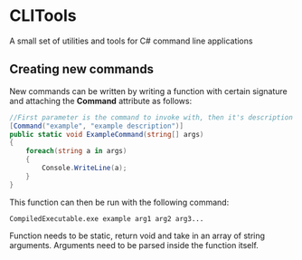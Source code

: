﻿# CLITools
A small set of utilities and tools for C# command line applications

## Creating new commands
New commands can be written by writing a function with certain signature and attaching the **Command** attribute as follows:
```csharp
//First parameter is the command to invoke with, then it's description
[Command("example", "example description")]
public static void ExampleCommand(string[] args)
{
	foreach(string a in args)
	{
		Console.WriteLine(a);
	}
}
```
This function can then be run with the following command:
```
CompiledExecutable.exe example arg1 arg2 arg3...
```
Function needs to be static, return void and take in an array of string arguments. Arguments need to be parsed inside the function itself.